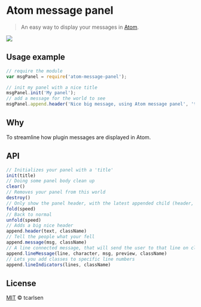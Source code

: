 # Atom message panel

> An easy way to display your messages in [Atom](http://atom.io).

![](https://dl.dropboxusercontent.com/u/2714001/atom-message-panel.jpg)

## Usage example

```javascript
// require the module
var msgPanel = require('atom-message-panel');

// init my panel with a nice title
msgPanel.init('My panel');
// add a message for the world to see
msgPanel.append.header('Nice big message, using Atom message panel', 'text-info');
```

## Why

To streamline how plugin messages are displayed in Atom.

## API

```javascript
// Initializes your panel with a 'title'
init(title)
// Doing some panel body clean up
clear()
// Removes your panel from this world
destroy()
// Only show the panel header, with the latest appended child (header, message or lineMessage)
fold(speed)
// Back to normal
unfold(speed)
// Adds a big nice header
append.header(text, className)
// Tell the people what your fell
append.message(msg, className)
// A line connected message, that will send the user to that line on click
append.lineMessage(line, character, msg, preview, className)
// Lets you add classes to specific line numbers
append.lineIndicators(lines, className)
```

## License

[MIT](http://opensource.org/licenses/MIT) © tcarlsen

